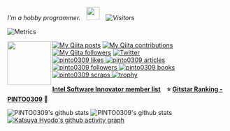 <p><em>I'm a hobby programmer.　<img src="https://media.giphy.com/media/WUlplcMpOCEmTGBtBW/giphy.gif" width="30" />　<img alt="Visitors" src="https://komarev.com/ghpvc/?username=pinto0309&style=flat&labelColor=black&logo=github&label=PROFILE+VIEWS&color=29bf12"/></em></p>  

![Metrics](https://metrics.lecoq.io/pinto0309?template=classic&achievements=1&achievements.threshold=C&achievements.secrets=true&achievements.limit=0&config.timezone=Asia%2FTokyo)

<img align='left' src="https://user-images.githubusercontent.com/33194443/92995358-dbf07300-f53d-11ea-987f-2a87cfda496f.png" width="100">

[![My Qiita posts](https://qiita-badge.apiapi.app/s/PINTO/posts.svg)](http://qiita.com/PINTO)
[![My Qiita contributions](https://qiita-badge.apiapi.app/s/PINTO/contributions.svg)](http://qiita.com/PINTO)
[![My Qiita followers](https://qiita-badge.apiapi.app/s/PINTO/followers.svg)](http://qiita.com/PINTO)
[![Twitter](https://img.shields.io/twitter/follow/pinto03091?label=Followers%20%40pinto03091&style=social)](https://twitter.com/PINTO03091)  
<a href="https://zenn.dev/pinto0309">
  <img src="https://zenn.badge.nikaera.com/s/pinto0309/likes?style=flat" alt="pinto0309 likes" />
</a>
<a href="https://zenn.dev/pinto0309/articles">
  <img src="https://zenn.badge.nikaera.com/s/pinto0309/articles?style=flat" alt="pinto0309 articles" />
</a>
<a href="https://zenn.dev/pinto0309/followers">
  <img src="https://zenn.badge.nikaera.com/s/pinto0309/followers?style=flat" alt="pinto0309 followers" />
</a>
<a href="https://zenn.dev/pinto0309/books">
  <img src="https://zenn.badge.nikaera.com/s/pinto0309/books?style=flat" alt="pinto0309 books" />
</a>
<a href="https://zenn.dev/pinto0309/scraps">
  <img src="https://zenn.badge.nikaera.com/s/pinto0309/scraps?style=flat" alt="pinto0309 scraps" />
</a>
[![trophy](https://github-profile-trophy.vercel.app/?username=PINTO0309&margin-w=5&margin-h=5&column=4)](https://github.com/ryo-ma/github-profile-trophy)  
  
**[Intel Software Innovator member list](https://devmesh.intel.com/users?roles%5B%5D=Innovator)**　**:star: [Gitstar Ranking - PINTO0309](https://gitstar-ranking.com/PINTO0309) :hamster:**  

![PINTO0309's github stats](https://github-readme-stats.vercel.app/api?username=PINTO0309&show_icons=true&title_color=fff&icon_color=79ff97&text_color=9f9f9f&bg_color=303030&include_all_commits=true)
![PINTO0309's github stats](https://github-readme-stats.vercel.app/api/top-langs/?username=PINTO0309&show_icons=true&title_color=fff&icon_color=79ff97&text_color=9f9f9f&bg_color=303030&layout=compact)  
[![Katsuya Hyodo's github activity graph](https://activity-graph.herokuapp.com/graph?username=pinto0309&theme=nord)](https://github.com/pinto0309/github-readme-activity-graph)
